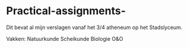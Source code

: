 # Practical-assignments-

Dit bevat al mijn verslagen vanaf het 3/4 atheneum op het Stadslyceum.

Vakken:
Natuurkunde
Scheikunde
Biologie
O&O
